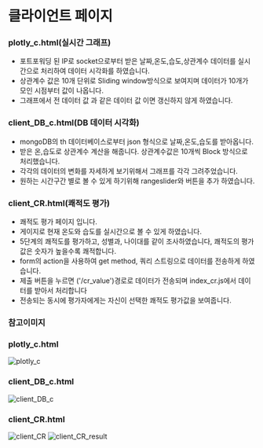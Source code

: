 # 클라이언트 페이지

### plotly_c.html(실시간 그래프)
  - 포트포워딩 된 IP로 socket으로부터 받은 날짜,온도,습도,상관계수 데이터를 실시간으로 처리하여 데이터 시각화를 하였습니다.
  - 상관계수 값은 10개 단위로 Sliding window방식으로 보여지며 데이터가 10개가 모인 시점부터 값이 나옵니다.
  - 그래프에서 전 데이터 값 과 같은 데이터 값 이면 갱신하지 않게 하였습니다.

### client_DB_c.html(DB 데이터 시각화)
  - mongoDB의 th 데이터베이스로부터 json 형식으로 날짜,온도,습도를 받아옵니다.
  - 받은 온,습도로 상관계수 계산을 해줍니다. 상관계수값은 10개씩 Block 방식으로 처리했습니다.
  - 각각의 데이터의 변화를 자세하게 보기위해서 그래프를 각각 그려주었습니다.
  - 원하는 시간구간 별로 볼 수 있게 하기위해 rangeslider와 버튼을 추가 하였습니다.

### client_CR.html(쾌적도 평가)
  - 쾌적도 평가 페이지 입니다.
  - 게이지로 현재 온도와 습도를 실시간으로 볼 수 있게 하였습니다.
  - 5단계의 쾌적도를 평가하고, 성별과, 나이대를 같이 조사하였습니다, 쾌적도의 평가값은 숫자가 높을수록 쾌적합니다. 
  - form의 action을 사용하여 get method, 쿼리 스트링으로 데이터를 전송하게 하였습니다.
  - 제출 버튼을 누르면 ('/cr_value')경로로 데이터가 전송되며 index_cr.js에서 데이터를 받아서 처리합니다
  - 전송되는 동시에 평가자에게는 자신이 선택한 쾌적도 평가값을 보여줍니다.


### 참고이미지 
### plotly_c.html
 ![plotly_c]('/express/img/correlation.png')
### client_DB_c.html
 ![client_DB_c]('/express/img/MongoDB_Client_Data.png')
### client_CR.html
 ![client_CR]('/express/img/client_CR.png')
 ![client_CR_result]('/express/img/client_result_page.png')
